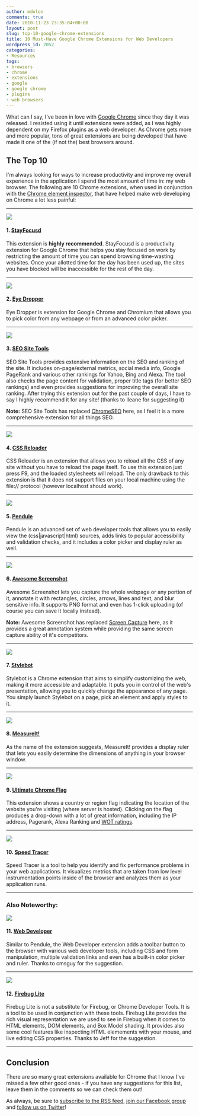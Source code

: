 ```yaml
---
author: mdolon
comments: true
date: 2010-11-23 23:35:04+00:00
layout: post
slug: top-10-google-chrome-extensions
title: 10 Must-Have Google Chrome Extensions for Web Developers
wordpress_id: 2052
categories:
- Resources
tags:
- browsers
- chrome
- extensions
- google
- google chrome
- plugins
- web browsers
---
```


What can I say, I've been in love with [Google Chrome](http://www.google.com/chrome/intl/en/landing_chrome.html?hl=en) since they day it was released.  I resisted using it until extensions were added, as I was highly dependent on my Firefox plugins as a web developer.  As Chrome gets more and more popular, tons of great extensions are being developed that have made it one of the (if not the) best browsers around.

## The Top 10

I'm always looking for ways to increase productivity and improve my overall experience in the application I spend the most amount of time in: my web browser.  The following are 10 Chrome extensions, when used in conjunction with the [Chrome element inspector](http://superuser.com/questions/4640/what-is-inspect-element-feature-in-google-chrome), that have helped make web developing on Chrome a lot less painful:

---

<a href="https://chrome.google.com/extensions/detail/laankejkbhbdhmipfmgcngdelahlfoji">
  <img src="http://devgrow.s3.amazonaws.com/assets/images/stayfocused.gif" class="image-left" />
</a>

#### 1. [StayFocusd](https://chrome.google.com/extensions/detail/laankejkbhbdhmipfmgcngdelahlfoji)

This extension is **highly recommended**. StayFocusd is a productivity extension for Google Chrome that helps you stay focused on work by restricting the amount of time you can spend browsing time-wasting websites. Once your allotted time for the day has been used up, the sites you have blocked will be inaccessible for the rest of the day.

---

<a href="https://chrome.google.com/extensions/detail/hmdcmlfkchdmnmnmheododdhjedfccka">
  <img src="http://devgrow.s3.amazonaws.com/assets/images/eyedropper.gif" class="image-left" />
</a>

#### 2. [Eye Dropper](https://chrome.google.com/extensions/detail/hmdcmlfkchdmnmnmheododdhjedfccka)

Eye Dropper is extension for Google Chrome and Chromium that allows you to pick color from any webpage or from an advanced color picker.

---

<a href="https://chrome.google.com/extensions/detail/diahigjngdnkdgajdbpjdeomopbpkjjc">
  <img src="http://devgrow.s3.amazonaws.com/assets/images/seo-site-tools.gif" class="image-left" />
</a>

#### 3. [SEO Site Tools](https://chrome.google.com/extensions/detail/diahigjngdnkdgajdbpjdeomopbpkjjc)

SEO Site Tools provides extensive information on the SEO and ranking of the site.  It includes on-page/external metrics, social media info, Google PageRank and various other rankings for Yahoo, Bing and Alexa.  The tool also checks the page content for validation, proper title tags (for better SEO rankings) and even provides suggestions for improving the overall site ranking.  After trying this extension out for the past couple of days, I have to say I highly recommend it for any site! (thanks to Ileane for suggesting it)

**Note:** SEO Site Tools has replaced [ChromeSEO](https://chrome.google.com/extensions/detail/oangcciaeihlfmhppegpdceadpfaoclj) here, as I feel it is a more comprehensive extension for all things SEO.

---

<a href="https://chrome.google.com/extensions/detail/dnfpcpfijpdhabaoieccoclghgplmpbd">
  <img src="http://devgrow.s3.amazonaws.com/assets/images/css-reloader.gif" class="image-left" />
</a>

#### 4. [CSS Reloader](https://chrome.google.com/extensions/detail/dnfpcpfijpdhabaoieccoclghgplmpbd)

CSS Reloader is an extension that allows you to reload all the CSS of any site without you have to reload the page itself.  To use this extension just press F9, and the loaded stylesheets will reload.  The only drawback to this extension is that it does not support files on your local machine using the file:// protocol (however localhost should work).

---

<a href="https://chrome.google.com/extensions/detail/gbkffbkamcejhkcaocmkdeiiccpmjfdi">
  <img src="http://devgrow.s3.amazonaws.com/assets/images/pendule.gif" class="image-left" />
</a>

#### 5. [Pendule](https://chrome.google.com/extensions/detail/gbkffbkamcejhkcaocmkdeiiccpmjfdi#)

Pendule is an advanced set of web developer tools that allows you to easily view the (css|javascript|html) sources, adds links to popular accessibility and validation checks, and it includes a color picker and display ruler as well.

---

<a href="https://chrome.google.com/extensions/detail/alelhddbbhepgpmgidjdcjakblofbmce">
  <img src="http://devgrow.s3.amazonaws.com/assets/images/annotate.gif" class="image-left" />
</a>

#### 6. [Awesome Screenshot](https://chrome.google.com/extensions/detail/alelhddbbhepgpmgidjdcjakblofbmce)

Awesome Screenshot lets you capture the whole webpage or any portion of it, annotate it with rectangles, circles, arrows, lines and text, and blur sensitive info.  It supports PNG format and even has 1-click uploading (of course you can save it locally instead).

**Note:** Awesome Screenshot has replaced [Screen Capture](https://chrome.google.com/extensions/detail/cpngackimfmofbokmjmljamhdncknpmg) here, as it provides a great annotation system while providing the same screen capture ability of it's competitors.

---

<a href="https://chrome.google.com/extensions/detail/oiaejidbmkiecgbjeifoejpgmdaleoha">
  <img src="http://devgrow.s3.amazonaws.com/assets/images/stylebot.gif" class="image-left" />
</a>

#### 7. [Stylebot](https://chrome.google.com/extensions/detail/oiaejidbmkiecgbjeifoejpgmdaleoha)

Stylebot is a Chrome extension that aims to simplify customizing the web, making it more accessible and adaptable. It puts you in control of the web's presentation, allowing you to quickly change the appearance of any page.  You simply launch Stylebot on a page, pick an element and apply styles to it.

---

<a href="https://chrome.google.com/extensions/detail/aonjhmdcgbgikgjapjckfkefpphjpgma">
  <img src="http://devgrow.s3.amazonaws.com/assets/images/measureit.gif" class="image-left" />
</a>

#### 8. [MeasureIt!](https://chrome.google.com/extensions/detail/aonjhmdcgbgikgjapjckfkefpphjpgma)

As the name of the extension suggests, MeasureIt! provides a display ruler that lets you easily determine the dimensions of anything in your browser window.

---

<a href="https://chrome.google.com/extensions/detail/dbpojpfdiliekbbiplijcphappgcgjfn">
  <img src="http://devgrow.s3.amazonaws.com/assets/images/ultimate-flags.gif" class="image-left" />
</a>

#### 9. [Ultimate Chrome Flag](https://chrome.google.com/extensions/detail/dbpojpfdiliekbbiplijcphappgcgjfn)

This extension shows a country or region flag indicating the location of the website you're visiting (where server is hosted).  Clicking on the flag produces a drop-down with a lot of great information, including the IP address, Pagerank, Alexa Ranking and [WOT ratings](http://www.mywot.com/).

---

<a href="https://chrome.google.com/extensions/detail/ognampngfcbddbfemdapefohjiobgbdl">
  <img src="http://devgrow.s3.amazonaws.com/assets/images/speed-tracer.gif" class="image-left" />
</a>

#### 10. [Speed Tracer](https://chrome.google.com/extensions/detail/ognampngfcbddbfemdapefohjiobgbdl)

Speed Tracer is a tool to help you identify and fix performance problems in your web applications. It visualizes metrics that are taken from low level instrumentation points inside of the browser and analyzes them as your application runs.

---

### Also Noteworthy:

<a href="https://chrome.google.com/extensions/detail/bfbameneiokkgbdmiekhjnmfkcnldhhm">
  <img src="http://devgrow.s3.amazonaws.com/assets/images/web-developer.gif" class="image-left" />
</a>

#### 11. [Web Developer](https://chrome.google.com/extensions/detail/bfbameneiokkgbdmiekhjnmfkcnldhhm)

Similar to Pendule, the Web Developer extension adds a toolbar button to the browser with various web developer tools, including CSS and form manipulation, multiple validation links and even has a built-in color picker and ruler.  Thanks to cmsguy for the suggestion.

---

<a href="https://chrome.google.com/extensions/detail/bmagokdooijbeehmkpknfglimnifench">
  <img src="http://devgrow.s3.amazonaws.com/assets/images/firebug-lite.gif" class="image-left" />
</a>

#### 12. [Firebug Lite](https://chrome.google.com/extensions/detail/bmagokdooijbeehmkpknfglimnifench)

Firebug Lite is not a substitute for Firebug, or Chrome Developer Tools. It is a tool to be used in conjunction with these tools. Firebug Lite provides the rich visual representation we are used to see in Firebug when it comes to HTML elements, DOM elements, and Box Model shading. It provides also some cool features like inspecting HTML elemements with your mouse, and live editing CSS properties.  Thanks to Jeff for the suggestion.

---

## Conclusion

There are so many great extensions available for Chrome that I know I've missed a few other good ones - if you have any suggestions for this list, leave them in the comments so we can check them out!

As always, be sure to [subscribe to the RSS feed](http://feeds.feedburner.com/devgrow), [join our Facebook group](http://www.facebook.com/DevGrow) and [follow us on Twitter](http://twitter.com/ThinkDevGrow)!